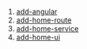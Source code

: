 1. [add-angular](https://github.com/Atekon/workshop-fe-seium18/compare/master...add-angular)
2. [add-home-route](https://github.com/Atekon/workshop-fe-seium18/compare/add-angular...add-home-route)
3. [add-home-service](https://github.com/Atekon/workshop-fe-seium18/compare/add-home-route...add-home-service)
4. [add-home-ui](https://github.com/Atekon/workshop-fe-seium18/compare/add-home-service...add-home-ui)
